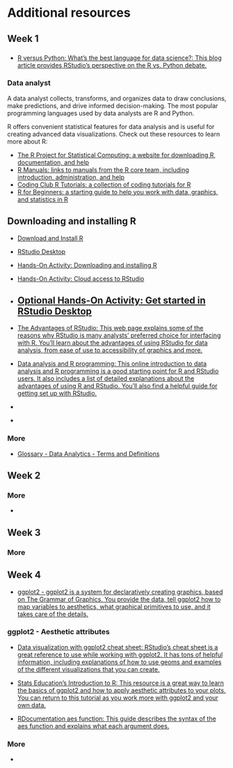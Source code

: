 # Additional resources


## Week 1

###

- [R versus Python: What’s the best language for data science?: This blog article provides RStudio’s perspective on the R vs. Python debate.](https://blog.rstudio.com/2019/12/17/r-vs-python-what-s-the-best-for-language-for-data-science/)

### Data analyst

A data analyst collects, transforms, and organizes data to draw conclusions, make predictions, and drive informed decision-making. The most popular programming languages used by data analysts are R and Python.

R offers convenient statistical features for data analysis and is useful for creating advanced data visualizations. Check out these resources to learn more about R:

- [The R Project for Statistical Computing: a website for downloading R, documentation, and help](https://www.r-project.org/)
- [R Manuals: links to manuals from the R core team, including introduction, administration, and help](https://cran.r-project.org/manuals.html)
- [Coding Club R Tutorials: a collection of coding tutorials for R](https://ourcodingclub.github.io/tutorials.html)
- [R for Beginners: a starting guide to help you work with data, graphics, and statistics in R](https://cran.r-project.org/doc/contrib/Paradis-rdebuts_en.pdf)

## Downloading and installing R

- [Download and Install R](https://cloud.r-project.org/)
- [RStudio Desktop](https://www.rstudio.com/products/rstudio/download/#download)
- [Hands-On Activity: Downloading and installing R](week1/optional-hands-on-activity-downloading-and-installing-r.pdf)
- [Hands-On Activity: Cloud access to RStudio](week1/hands-on-activity-cloud-access-to-rstudio.pdf)
- [Optional Hands-On Activity: Get started in RStudio Desktop](week1/optional-hands-on-activity-get-started-in-rstudio-desktop.pdf)
  -
- [The Advantages of RStudio: This web page explains some of the reasons why RStudio is many analysts’ preferred choice for interfacing with R. You’ll learn about the advantages of using RStudio for data analysis, from ease of use to accessibility of graphics and more.](https://www.theanalysisfactor.com/the-advantages-of-rstudio/)

- [Data analysis and R programming: This online introduction to data analysis and R programming is a good starting point for R and RStudio users. It also includes a list of detailed explanations about the advantages of using R and RStudio. You’ll also find a helpful guide for getting set up with RStudio.](<https://lgatto.github.io/2017_11_09_Rcourse_Jena/before-we-start.html>)
- []()
- []()

### More

- [Glossary - Data Analytics - Terms and Definitions](https://docs.google.com/document/d/1eWQyXH14HmkZba6U291S_M48_kVRk7vwui_tYdjGcu8/template/preview)

## Week 2


### More

- []()

## Week 3


### More


## Week 4

- [ggplot2 - ggplot2 is a system for declaratively creating graphics, based on The Grammar of Graphics. You provide the data, tell ggplot2 how to map variables to aesthetics, what graphical primitives to use, and it takes care of the details.](https://ggplot2.tidyverse.org/)

### ggplot2 - Aesthetic attributes


- [Data visualization with ggplot2 cheat sheet: RStudio’s cheat sheet is a great reference to use while working with ggplot2. It has tons of helpful information, including explanations of how to use geoms and examples of the different visualizations that you can create.](https://ggplot2.tidyverse.org/)

- [Stats Education’s Introduction to R: This resource is a great way to learn the basics of ggplot2 and how to apply aesthetic attributes to your plots. You can return to this tutorial as you work more with ggplot2 and your own data.](http://statseducation.com/Introduction-to-R/modules/graphics/aesthetics/)

- [RDocumentation aes function: This guide describes the syntax of the aes function and explains what each argument does.](https://www.rdocumentation.org/packages/ggplot2/versions/3.3.3/topics/aes)

####



### More

- []()
